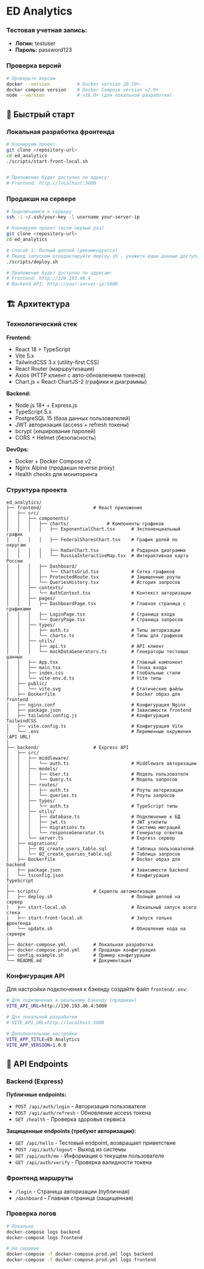 # ED Analytics

### Тестовая учетная запись:
- **Логин:** testuser
- **Пароль:** password123

### Проверка версий

```bash
# Проверьте версии
docker --version          # Docker version 20.10+
docker compose version    # Docker Compose version v2.0+
node --version            # v18.0+ (для локальной разработки)
```

## 🚀 Быстрый старт

### Локальная разработка фронтенда

```bash
# Клонируем проект
git clone <repository-url>
cd ed_analytics
./scripts/start-front-local.sh


# Приложение будет доступно по адресу:
# Frontend: http://localhost:3000
```

### Продакшн на сервере

```bash
# Подключаемся к серверу
ssh -i ~/.ssh/your-key -l username your-server-ip

# Клонируем проект (если первый раз)
git clone <repository-url>
cd ed_analytics

# Способ 1: Полный деплой (рекомендуется)
# Перед запуском отредактируйте deploy.sh - укажите ваши данные доступа
./scripts/deploy.sh

# Приложение будет доступно по адресам:
# Frontend: http://130.193.46.4
# Backend API: http://your-server-ip:5000
```

## 🏗️ Архитектура

### Технологический стек

**Frontend:**
- React 18 + TypeScript
- Vite 5.x
- TailwindCSS 3.x (utility-first CSS)
- React Router (маршрутизация)
- Axios (HTTP клиент с авто-обновлением токенов)
- Chart.js + React-ChartJS-2 (графики и диаграммы)

**Backend:**
- Node.js 18+ + Express.js
- TypeScript 5.x
- PostgreSQL 15 (база данных пользователей)
- JWT авторизация (access + refresh токены)
- bcrypt (хеширование паролей)
- CORS + Helmet (безопасность)

**DevOps:**
- Docker + Docker Compose v2
- Nginx Alpine (продакшн reverse proxy)
- Health checks для мониторинга

### Структура проекта

```
ed_analytics/
├── frontend/                   # React приложение
│   ├── src/
│   │   ├── components/
│   │   │   ├── charts/              # Компоненты графиков
│   │   │   │   ├── ExponentialChart.tsx      # Экспоненциальный график
│   │   │   │   ├── FederalSharesChart.tsx    # График долей по округам
│   │   │   │   ├── RadarChart.tsx            # Радарная диаграмма
│   │   │   │   └── RussiaInteractiveMap.tsx  # Интерактивная карта России
│   │   │   ├── Dashboard/
│   │   │   │   └── ChartsGrid.tsx            # Сетка графиков
│   │   │   ├── ProtectedRoute.tsx            # Защищенные роуты
│   │   │   └── QueriesHistory.tsx            # История запросов
│   │   ├── contexts/
│   │   │   └── AuthContext.tsx               # Контекст авторизации
│   │   ├── pages/
│   │   │   ├── DashboardPage.tsx             # Главная страница с графиками
│   │   │   ├── LoginPage.tsx                 # Страница входа
│   │   │   └── QueryPage.tsx                 # Страница запросов
│   │   ├── types/
│   │   │   ├── auth.ts                       # Типы авторизации
│   │   │   └── charts.ts                     # Типы для графиков
│   │   ├── utils/
│   │   │   ├── api.ts                        # API клиент
│   │   │   └── mockDataGenerators.ts         # Генераторы тестовых данных
│   │   ├── App.tsx                           # Главный компонент
│   │   ├── main.tsx                          # Точка входа
│   │   ├── index.css                         # Глобальные стили
│   │   └── vite-env.d.ts                     # Vite типы
│   ├── public/
│   │   └── vite.svg                          # Статические файлы
│   ├── Dockerfile                            # Docker образ для frontend
│   ├── nginx.conf                            # Конфигурация Nginx
│   ├── package.json                          # Зависимости frontend
│   ├── tailwind.config.js                    # Конфигурация TailwindCSS
│   ├── vite.config.ts                        # Конфигурация Vite
│   └── .env                                  # Переменные окружения (API URL)
│
├── backend/                    # Express API
│   ├── src/
│   │   ├── middleware/
│   │   │   └── auth.ts                       # Middleware авторизации
│   │   ├── models/
│   │   │   ├── User.ts                       # Модель пользователя
│   │   │   └── Query.ts                      # Модель запросов
│   │   ├── routes/
│   │   │   ├── auth.ts                       # Роуты авторизации
│   │   │   └── queries.ts                    # Роуты запросов
│   │   ├── types/
│   │   │   └── auth.ts                       # TypeScript типы
│   │   ├── utils/
│   │   │   ├── database.ts                   # Подключение к БД
│   │   │   ├── jwt.ts                        # JWT утилиты
│   │   │   ├── migrations.ts                 # Система миграций
│   │   │   └── responseGenerator.ts          # Генератор ответов
│   │   └── server.ts                         # Express сервер
│   ├── migrations/
│   │   ├── 01_create_users_table.sql         # Таблица пользователей
│   │   └── 02_create_queries_table.sql       # Таблица запросов
│   ├── Dockerfile                            # Docker образ для backend
│   ├── package.json                          # Зависимости backend
│   └── tsconfig.json                         # Конфигурация TypeScript
│
├── scripts/                    # Скрипты автоматизации
│   ├── deploy.sh                             # Полный деплой на сервер
│   ├── start-local.sh                        # Локальный запуск всего стека
│   ├── start-front-local.sh                  # Запуск только фронтенда
│   └── update.sh                             # Обновление кода на сервере
│
├── docker-compose.yml          # Локальная разработка
├── docker-compose.prod.yml     # Продакшн конфигурация
├── config.example.sh           # Пример конфигурации
└── README.md                   # Документация
```

### Конфигурация API

Для настройки подключения к бэкенду создайте файл `frontend/.env`:

```bash
# Для подключения к реальному бэкенду (продакшн)
VITE_API_URL=http://130.193.46.4:5000

# Для локальной разработки
# VITE_API_URL=http://localhost:5000

# Дополнительные настройки
VITE_APP_TITLE=ED Analytics
VITE_APP_VERSION=1.0.0
```

## 📡 API Endpoints

### Backend (Express)

**Публичные endpoints:**
- `POST /api/auth/login` - Авторизация пользователя
- `POST /api/auth/refresh` - Обновление access токена
- `GET /health` - Проверка здоровья сервиса

**Защищенные endpoints (требуют авторизации):**
- `GET /api/hello` - Тестовый endpoint, возвращает приветствие
- `POST /api/auth/logout` - Выход из системы
- `GET /api/auth/me` - Информация о текущем пользователе
- `GET /api/auth/verify` - Проверка валидности токена

### Фронтенд маршруты

- `/login` - Страница авторизации (публичная)
- `/dashboard` - Главная страница (защищенная)

### Проверка логов

```bash
# Локально
docker-compose logs backend
docker-compose logs frontend

# На сервере
docker-compose -f docker-compose.prod.yml logs backend
docker-compose -f docker-compose.prod.yml logs frontend
```